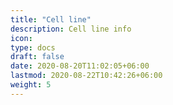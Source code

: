 ```yaml
---
title: "Cell line"
description: Cell line info
icon: 
type: docs
draft: false
date: 2020-08-20T11:02:05+06:00
lastmod: 2020-08-22T10:42:26+06:00
weight: 5
---
```


